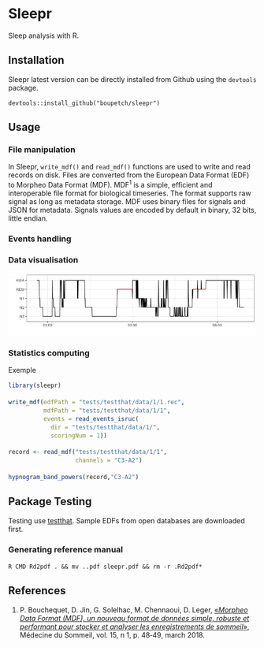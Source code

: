 # Sleepr

Sleep analysis with R.

## Installation

Sleepr latest version can be directly installed from Github using the `devtools` package.

```
devtools::install_github("boupetch/sleepr")
```

## Usage

### File manipulation

In Sleepr, `write_mdf()` and `read_mdf()` functions are used to write and read records on disk. Files are converted from the European Data Format (EDF) to Morpheo Data Format (MDF). MDF<sup>1</sup> is a simple, efficient and interoperable file format for biological timeseries. The format supports raw signal as long as metadata storage. 
MDF uses binary files for signals and JSON for metadata. Signals values are encoded by default in binary, 32 bits, little endian.

### Events handling

### Data visualisation

![hypnogram](img/hypnogram.jpeg)

### Statistics computing

Exemple

```R
library(sleepr)

write_mdf(edfPath = "tests/testthat/data/1/1.rec",
          mdfPath = "tests/testthat/data/1/1",
          events = read_events_isruc(
            dir = "tests/testthat/data/1/",
            scoringNum = 1))
            
record <- read_mdf("tests/testthat/data/1/1",
                   channels = "C3-A2")

hypnogram_band_powers(record,"C3-A2")
```

## Package Testing

Testing use [testthat](https://github.com/r-lib/testthat). Sample EDFs from open databases are downloaded first.

### Generating reference manual

```
R CMD Rd2pdf . && mv ..pdf sleepr.pdf && rm -r .Rd2pdf*
```

## References

1. P. Bouchequet, D. Jin, G. Solelhac, M. Chennaoui, D. Leger, [«*Morpheo Data Format (MDF), un nouveau format de données simple, robuste et performant pour stocker et analyser les enregistrements de sommeil*»](https://www.sciencedirect.com/science/article/pii/S1769449318301304), Médecine du Sommeil, vol. 15, n 1, p. 48‑49, march 2018.
